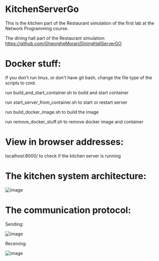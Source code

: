 # KitchenServerGo
This is the kitchen part of the Restaurant simulation of the first lab at the Network Programming course.

The dining hall part of the Restaurant simulation: https://github.com/GheorgheMorari/DiningHallServerGO
# Docker stuff:
If you don't run linux, or don't have git bash, change the file type of the scripts to cmd.

run build_and_start_container.sh to build and start container

run start_server_from_container.sh to start or restart server

run build_docker_image.sh to build the image

run remove_docker_stuff.sh to remove docker image and container
# View in browser addresses:
localhost:8000/ to check if the kitchen server is running

# The kitchen system architecture:

![image](https://user-images.githubusercontent.com/53918731/134770818-6633d952-f083-4747-b49c-1133950b27ed.png)

# The communication protocol:

Sending:

![image](https://user-images.githubusercontent.com/53918731/133939490-04ea0dd2-96cd-4458-a31d-df68c66ca409.png)

Receiving:

![image](https://user-images.githubusercontent.com/53918731/134770671-331833ae-bdf9-4983-95e4-1e213836c4f7.png)


